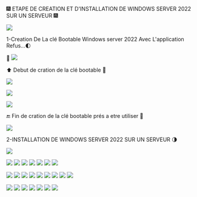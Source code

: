 🎆 ETAPE DE CREATION ET D'INSTALLATION DE WINDOWS SERVER 2022 SUR UN SERVEUR 🎆

<img src=images/windows-server-2022.webp width='' height='' > </img>

1-Creation De La clé Bootable Windows server 2022 Avec L'application Refus...🌓

🧐 <img src=images/Rufus-4.0.webp width='' height='' > </img>


⬆️ Debut de cration de la clé bootable 💾

<img src=images/WA0001.jpg width='' height='' > </img>

<img src=images/WA0002.jpg width='' height='' > </img>

<img src=images/WA0003.jpg width='' height='' > </img>

🔚 Fin de cration de la clé bootable prés a etre utiliser 💾

<img src=images/IMG-20230613-WA0041.jpg width='' height='' > </img>


2-INSTALLATION DE WINDOWS SERVER 2022 SUR UN SERVEUR 🌗

<img src=images/maxresdefault.jpg width='' height='' > </img>

<img src=images/IMG-20230607-WA0005.jpg width='' height='' > </img>
<img src=images/IMG-20230607-WA0006.jpg width='' height='' > </img>
<img src=images/IMG-20230607-WA0007.jpg width='' height='' > </img>
<img src=images/IMG-20230607-WA0008.jpg width='' height='' > </img>
<img src=images/IMG-20230607-WA0009.jpg width='' height='' > </img>
<img src=images/IMG-20230607-WA00010.jpg width='' height='' > </img>
<img src=images/IMG-20230607-WA00011.jpg width='' height='' > </img>

<img src=images/IMG-20230607-WA0012.jpg width='' height='' > </img>
<img src=images/IMG-20230607-WA00013.jpg width='' height='' > </img>
<img src=images/IMG-20230607-WA00014.jpg width='' height='' > </img>
<img src=images/IMG-20230607-WA0016.jpg width='' height='' > </img>
<img src=images/IMG-20230607-WA00017.jpg width='' height='' > </img>
<img src=images/IMG-20230607-WA00018.jpg width='' height='' > </img>
<img src=images/IMG-20230607-WA00019.jpg width='' height='' > </img>
<img src=images/IMG-20230607-WA00020.jpg width='' height='' > </img>
<img src=images/IMG-20230607-WA0023.jpg width='' height='' > </img>

<img src=images/V1.jpg width='' height='' > </img>
<img src=images/V2.jpg width='' height='' > </img>
<img src=images/V3.jpg width='' height='' > </img>
<img src=images/V4.jpg width='' height='' > </img>
<img src=images/V5.jpg width='' height='' > </img>
<img src=images/V6.jpg width='' height='' > </img>
<img src=images/v7.jpg width='' height='' > </img>
